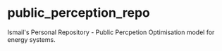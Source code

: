 # public_perception_repo
Ismail's Personal Repository - Public Percpetion Optimisation model for energy systems. 
